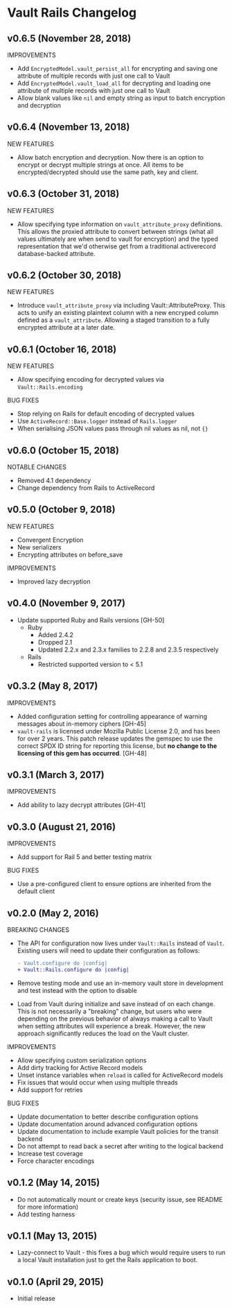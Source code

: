 # Vault Rails Changelog

## v0.6.5 (November 28, 2018)

IMPROVEMENTS
- Add `EncryptedModel.vault_persist_all` for encrypting and saving one attribute of multiple records with just one call to Vault
- Add `EncryptedModel.vault_load_all` for decrypting and loading one attribute of multiple records with just one call to Vault
- Allow blank values like `nil` and empty string as input to batch encryption and decryption

## v0.6.4 (November 13, 2018)

NEW FEATURES
- Allow batch encryption and decryption.
  Now there is an option to encrypt or decrypt multiple strings at once.
  All items to be encrypted/decrypted should use the same path, key and client.

## v0.6.3 (October 31, 2018)

NEW FEATURES
- Allow specifying type information on `vault_attribute_proxy` definitions.
  This allows the proxied attribute to convert between strings (what all
  values ultimately are when send to vault for encryption) and the typed
  representation that we'd otherwise get from a traditional activerecord
  database-backed attribute.

## v0.6.2 (October 30, 2018)

NEW FEATURES
- Introduce `vault_attribute_proxy` via including Vault::AttributeProxy.
  This acts to unify an existing plaintext column with a new encryped
  column defined as a `vault_attribute`.  Allowing a staged transition to
  a fully encrypted attribute at a later date.

## v0.6.1 (October 16, 2018)

NEW FEATURES
- Allow specifying encoding for decrypted values via `Vault::Rails.encoding`

BUG FIXES
- Stop relying on Rails for default encoding of decrypted values
- Use `ActiveRecord::Base.logger` instead of `Rails.logger`
- When serialising JSON values pass through nil values as nil, not `{}`

## v0.6.0 (October 15, 2018)

NOTABLE CHANGES

- Removed 4.1 dependency
- Change dependency from Rails to ActiveRecord

## v0.5.0 (October 9, 2018)
NEW FEATURES
- Convergent Encryption
- New serializers
- Encrypting attributes on before_save

IMPROVEMENTS
- Improved lazy decryption

## v0.4.0 (November 9, 2017)
- Update supported Ruby and Rails versions [GH-50]
  - Ruby
    - Added 2.4.2
    - Dropped 2.1
    - Updated 2.2.x and 2.3.x families to 2.2.8 and 2.3.5 respectively
  - Rails
    - Restricted supported version to < 5.1

## v0.3.2 (May 8, 2017)

IMPROVEMENTS

- Added configuration setting for controlling appearance of warning messages about in-memory ciphers [GH-45]
- `vault-rails` is licensed under Mozilla Public License 2.0, and has been for over 2 years. This patch release updates the gemspec to use the correct SPDX ID string for reporting this license, but **no change to the licensing of this gem has occurred**. [GH-48]

## v0.3.1 (March 3, 2017)

IMPROVEMENTS

- Add ability to lazy decrypt attributes [GH-41]

## v0.3.0 (August 21, 2016)

IMPROVEMENTS

- Add support for Rail 5 and better testing matrix

BUG FIXES

- Use a pre-configured client to ensure options are inherited from the
  default client

## v0.2.0 (May 2, 2016)

BREAKING CHANGES
- The API for configuration now lives under `Vault::Rails` instead of `Vault`.
  Existing users will need to update their configuration as follows:

  ```diff
  - Vault.configure do |config|
  + Vault::Rails.configure do |config|
  ```
- Remove testing mode and use an in-memory vault store in development and test
  instead with the option to disable
- Load from Vault during initialize and save instead of on each change. This is
  not necessarily a "breaking" change, but users who were depending on the
  previous behavior of always making a call to Vault when setting attributes
  will experience a break. However, the new approach significantly reduces the
  load on the Vault cluster.

IMPROVEMENTS

- Allow specifying custom serialization options
- Add dirty tracking for Active Record models
- Unset instance variables when `reload` is called for ActiveRecord models
- Fix issues that would occur when using multiple threads
- Add support for retries

BUG FIXES

- Update documentation to better describe configuration options
- Update documentation around advanced configuration options
- Update documentation to include example Vault policies for the transit backend
- Do not attempt to read back a secret after writing to the logical backend
- Increase test coverage
- Force character encodings

## v0.1.2 (May 14, 2015)

- Do not automatically mount or create keys (security issue, see README for
  more information)
- Add testing harness

## v0.1.1 (May 13, 2015)

- Lazy-connect to Vault - this fixes a bug which would require users to run a
  local Vault installation just to get the Rails application to boot.

## v0.1.0 (April 29, 2015)

- Initial release
